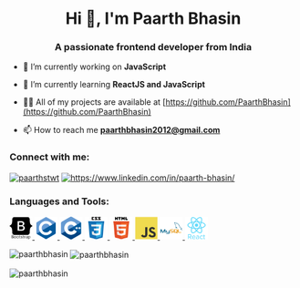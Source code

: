 <h1 align="center">Hi 👋, I'm Paarth Bhasin</h1>
<h3 align="center">A passionate frontend developer from India</h3>

- 🔭 I’m currently working on **JavaScript**

- 🌱 I’m currently learning **ReactJS and JavaScript**

- 👨‍💻 All of my projects are available at [https://github.com/PaarthBhasin](https://github.com/PaarthBhasin)

- 📫 How to reach me **paarthbhasin2012@gmail.com**

<h3 align="left">Connect with me:</h3>
<p align="left">
<a href="https://twitter.com/paarthstwt" target="blank"><img align="center" src="https://raw.githubusercontent.com/rahuldkjain/github-profile-readme-generator/master/src/images/icons/Social/twitter.svg" alt="paarthstwt" height="30" width="40" /></a>
<a href="https://linkedin.com/in/https://www.linkedin.com/in/paarth-bhasin/" target="blank"><img align="center" src="https://raw.githubusercontent.com/rahuldkjain/github-profile-readme-generator/master/src/images/icons/Social/linked-in-alt.svg" alt="https://www.linkedin.com/in/paarth-bhasin/" height="30" width="40" /></a>
</p>

<h3 align="left">Languages and Tools:</h3>
<p align="left"> <a href="https://getbootstrap.com" target="_blank" rel="noreferrer"> <img src="https://raw.githubusercontent.com/devicons/devicon/master/icons/bootstrap/bootstrap-plain-wordmark.svg" alt="bootstrap" width="40" height="40"/> </a> <a href="https://www.cprogramming.com/" target="_blank" rel="noreferrer"> <img src="https://raw.githubusercontent.com/devicons/devicon/master/icons/c/c-original.svg" alt="c" width="40" height="40"/> </a> <a href="https://www.w3schools.com/cpp/" target="_blank" rel="noreferrer"> <img src="https://raw.githubusercontent.com/devicons/devicon/master/icons/cplusplus/cplusplus-original.svg" alt="cplusplus" width="40" height="40"/> </a> <a href="https://www.w3schools.com/css/" target="_blank" rel="noreferrer"> <img src="https://raw.githubusercontent.com/devicons/devicon/master/icons/css3/css3-original-wordmark.svg" alt="css3" width="40" height="40"/> </a> <a href="https://www.w3.org/html/" target="_blank" rel="noreferrer"> <img src="https://raw.githubusercontent.com/devicons/devicon/master/icons/html5/html5-original-wordmark.svg" alt="html5" width="40" height="40"/> </a> <a href="https://developer.mozilla.org/en-US/docs/Web/JavaScript" target="_blank" rel="noreferrer"> <img src="https://raw.githubusercontent.com/devicons/devicon/master/icons/javascript/javascript-original.svg" alt="javascript" width="40" height="40"/> </a> <a href="https://www.mysql.com/" target="_blank" rel="noreferrer"> <img src="https://raw.githubusercontent.com/devicons/devicon/master/icons/mysql/mysql-original-wordmark.svg" alt="mysql" width="40" height="40"/> </a> <a href="https://reactjs.org/" target="_blank" rel="noreferrer"> <img src="https://raw.githubusercontent.com/devicons/devicon/master/icons/react/react-original-wordmark.svg" alt="react" width="40" height="40"/> </a> </p>

<p><img align="left" src="https://github-readme-stats.vercel.app/api/top-langs?username=paarthbhasin&show_icons=true&locale=en&layout=compact" alt="paarthbhasin" /></p>

<p>&nbsp;<img align="center" src="https://github-readme-stats.vercel.app/api?username=paarthbhasin&show_icons=true&locale=en" alt="paarthbhasin" /></p>

<p><img align="center" src="https://github-readme-streak-stats.herokuapp.com/?user=paarthbhasin&" alt="paarthbhasin" /></p>
